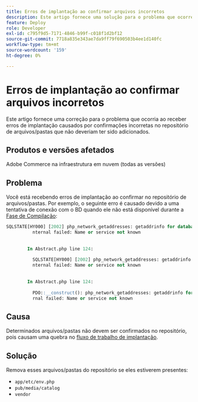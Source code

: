 ```yaml
---
title: Erros de implantação ao confirmar arquivos incorretos
description: Este artigo fornece uma solução para o problema que ocorre quando você recebe erros de implantação causados por confirmações incorretas no repositório de arquivos/pastas que não deveriam ter sido adicionados.
feature: Deploy
role: Developer
exl-id: c795f9d5-7171-4846-b99f-c018f1d2bf12
source-git-commit: 7718a835e343ae7da9ff79f690503b4ee1d140fc
workflow-type: tm+mt
source-wordcount: '159'
ht-degree: 0%

---
```


# Erros de implantação ao confirmar arquivos incorretos

Este artigo fornece uma correção para o problema que ocorria ao receber erros de implantação causados por confirmações incorretas no repositório de arquivos/pastas que não deveriam ter sido adicionados.

## Produtos e versões afetados

Adobe Commerce na infraestrutura em nuvem (todas as versões)

## Problema

Você está recebendo erros de implantação ao confirmar no repositório de arquivos/pastas. Por exemplo, o seguinte erro é causado devido a uma tentativa de conexão com o BD quando ele não está disponível durante a [Fase de Compilação](https://experienceleague.adobe.com/docs/commerce-cloud-service/user-guide/develop/deploy/process.html?lang=pt-BR#build-phase):

```SQL
SQLSTATE[HY000] [2002] php_network_getaddresses: getaddrinfo for database.i  
          nternal failed: Name or service not known                                    
                                                                                       
        
        In Abstract.php line 124:
                                                                                       
          SQLSTATE[HY000] [2002] php_network_getaddresses: getaddrinfo for database.i  
          nternal failed: Name or service not known                                    
                                                                                       
        
        In Abstract.php line 124:
                                                                                       
          PDO::__construct(): php_network_getaddresses: getaddrinfo for database.inte  
          rnal failed: Name or service not known       
```

## Causa

Determinados arquivos/pastas não devem ser confirmados no repositório, pois causam uma quebra no [fluxo de trabalho de implantação](https://experienceleague.adobe.com/docs/commerce-cloud-service/user-guide/develop/deploy/process.html?lang=pt-BR).

## Solução

Remova esses arquivos/pastas do repositório se eles estiverem presentes:

* `app/etc/env.php`
* `pub/media/catalog`
* `vendor`
